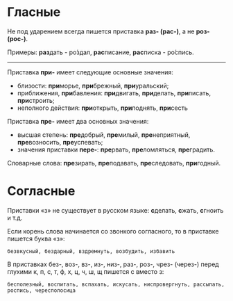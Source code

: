 # Гласные

Не под ударением всегда пишется приставка **раз- (рас-)**, а не **роз- (рос-)**.

Примеры: **раз**дать - ро́здал, **рас**писание, **рас**писка - ро́спись.

-----

Приставка **при-** имеет следующие основные значения:

* близости: **при**морье, **при**брежный, **при**уральский;
* приближения, **при**бавления: **при**двигать, **при**делать, **при**писать, **при**строить;
* неполного действия: **при**открыть, **при**поднять, **при**сесть


Приставка **пре-** имеет два основных значения:

* высшая степень: **пре**добрый, **пре**милый, **пре**неприятный, **пре**возносить, **пре**успевать;
* значения приставки **пере-**: **пре**рвать, **пре**ломляться, **пре**градить.


Словарные слова: **пре**зирать, **пре**подавать, **пре**следовать, **при**годный.

# Согласные

Приставки «з» не существует в русском языке: **с**делать, **с**жать, **с**гноить и т.д.

Если корень слова начинается со звонкого согласного, то в приставке пишется буква «з»:

```
безвкусный, бездарный, вздремнуть, возбудить, избавить
```

В приставках без-, воз-, вз-, из-, низ-, раз-, роз-, чрез- (через-) перед глухими к, п, с, т, ф, х, ц, ч, ш, щ пишется с вместо з:

```
бесполезный, воспитать, вспахать, искусать, ниспровергнуть, рассыпать, роспись, чересполосица
```
